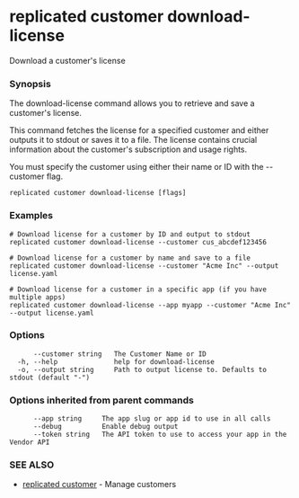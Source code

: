 # replicated customer download-license

Download a customer's license

### Synopsis

The download-license command allows you to retrieve and save a customer's license.

This command fetches the license for a specified customer and either outputs it
to stdout or saves it to a file. The license contains crucial information about
the customer's subscription and usage rights.

You must specify the customer using either their name or ID with the --customer flag.

```
replicated customer download-license [flags]
```

### Examples

```
# Download license for a customer by ID and output to stdout
replicated customer download-license --customer cus_abcdef123456

# Download license for a customer by name and save to a file
replicated customer download-license --customer "Acme Inc" --output license.yaml

# Download license for a customer in a specific app (if you have multiple apps)
replicated customer download-license --app myapp --customer "Acme Inc" --output license.yaml
```

### Options

```
      --customer string   The Customer Name or ID
  -h, --help              help for download-license
  -o, --output string     Path to output license to. Defaults to stdout (default "-")
```

### Options inherited from parent commands

```
      --app string     The app slug or app id to use in all calls
      --debug          Enable debug output
      --token string   The API token to use to access your app in the Vendor API
```

### SEE ALSO

* [replicated customer](replicated-cli-customer)	 - Manage customers